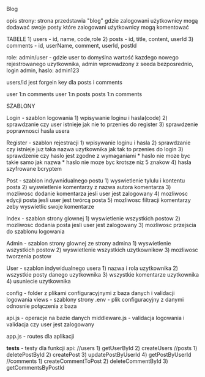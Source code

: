 Blog

opis strony:
    strona przedstawia "blog" gdzie zalogowani użytkownicy mogą dodawać swoje posty które zalogowani użytkownicy mogą komentować

TABELE 
    1) users - id, name, code,role
    2) posts - id, title, content, userId
    3) comments - id, userName, comment, userId, postId

role: admin/user - gdzie user to domyślna wartość kazdego nowego rejestrowanego uzytkownika, admin wprowadzony z seeda bezposrednio, login admin, haslo: admin123

users/id jest forgein key dla posts i comments

user 1:n comments
user 1:n posts
posts 1:n comments

SZABLONY

Login - szablon logowania
    1) wpisywanie loginu i hasla(code)
    2) sprawdzanie czy user istnieje jak nie to przenies do register
    3) sprawdzenie poprawnosci hasla usera 

Register - szablon rejestracji 
    1) wpisywanie loginu i hasla
    2) sprawdzanie czy istnieje juz taka nazwa uzytkownika jak tak to przenies do login
    3) sprawdzenie czy haslo jest zgodne z wymaganiami
            * haslo nie moze byc takie samo jak nazwa
            * haslo nie moze byc krotsze niz 5 znakow
    4) hasla szyfrowane bcryptem

Post - szablon indywnidualnego postu
    1) wyswietlenie tylulu i kontentu posta
    2) wyswietlenie komentarzy z nazwa autora komentarza
    3) mozliwosc dodanie komentarza jesli user jest zalogowany
    4) mozliwosc edycji posta jesli user jest twórcą posta
    5) mozliwosc filtracji komentarzy zeby wyswietlic swoje komentarze

Index - szablon strony glownej
    1) wyswietlenie wszystkich postow
    2) mozliwosc dodania posta jesli user jest zalogowany
    3) mozliwosc przejscia do szablonu logowania

Admin - szablon strony glownej ze strony admina
    1) wyswietlenie wszystkich postow
    2) wyswietlenie wszystkich uzytkownikow
    3) mozliwosc tworzenia postow

User - szablon indywidualnego usera
    1) nazwa i rola uzytkownika
    2) wszystkie posty danego uzytkownika
    3) wszystkie komentarze uzytkownika
    4) usuniecie uzytkownika

config - folder z plikami configuracyjnymi z baza danych i validacji logowania
views - szablony strony
.env - plik configuracyjny z danymi odnosnie połączenia z baza

api.js - operacje na bazie danych
middleware.js - validacja logowania i validacja czy user jest zalogowany

app.js - routes dla aplikacji

__tests__ - testy dla funkcji api:
    //users
    1) getUserById
    2) createUsers
    //posts
    1) deletePostById
    2) createPost
    3) updatePostByUserId
    4) getPostByUserId
    //comments
    1) createCommentToPost
    2) deleteCommentById
    3) getCommentsByPostId